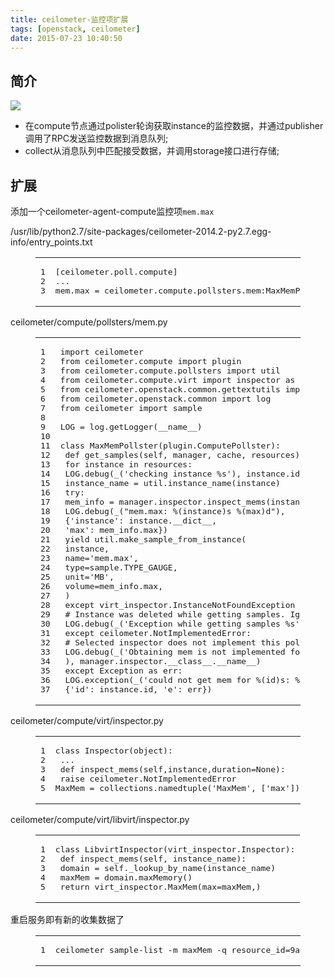 ```yaml
---
title: ceilometer-监控项扩展
tags: [openstack, ceilometer]
date: 2015-07-23 10:40:50
---
```


## [](https://ly798.github.io/2015/07/23/ceilometer-%E7%9B%91%E6%8E%A7%E9%A1%B9%E6%89%A9%E5%B1%95/#u7B80_u4ECB "简介")简介

![](ceilometer-extend.png)
 <!-- more -->
*   在compute节点通过polister轮询获取instance的监控数据，并通过publisher调用了RPC发送监控数据到消息队列;
*   collect从消息队列中匹配接受数据，并调用storage接口进行存储;

## [](https://ly798.github.io/2015/07/23/ceilometer-%E7%9B%91%E6%8E%A7%E9%A1%B9%E6%89%A9%E5%B1%95/#u6269_u5C55 "扩展")扩展

添加一个ceilometer-agent-compute监控项`mem.max`

/usr/lib/python2.7/site-packages/ceilometer-2014.2-py2.7.egg-info/entry_points.txt
<figure class="highlight stylus"><table><tr><td class="gutter"><pre><span class="line">1</span>
<span class="line">2</span>
<span class="line">3</span>
</pre></td><td class="code"><pre><span class="line">[ceilometer<span class="class">.poll</span><span class="class">.compute</span>]</span>
<span class="line">...</span>
<span class="line">mem<span class="class">.max</span> = ceilometer<span class="class">.compute</span><span class="class">.pollsters</span><span class="class">.mem</span>:MaxMemPollster</span>
</pre></td></tr></table></figure>

ceilometer/compute/pollsters/mem.py
 <figure class="highlight python"><table><tr><td class="gutter"><pre><span class="line">1</span>
<span class="line">2</span>
<span class="line">3</span>
<span class="line">4</span>
<span class="line">5</span>
<span class="line">6</span>
<span class="line">7</span>
<span class="line">8</span>
<span class="line">9</span>
<span class="line">10</span>
<span class="line">11</span>
<span class="line">12</span>
<span class="line">13</span>
<span class="line">14</span>
<span class="line">15</span>
<span class="line">16</span>
<span class="line">17</span>
<span class="line">18</span>
<span class="line">19</span>
<span class="line">20</span>
<span class="line">21</span>
<span class="line">22</span>
<span class="line">23</span>
<span class="line">24</span>
<span class="line">25</span>
<span class="line">26</span>
<span class="line">27</span>
<span class="line">28</span>
<span class="line">29</span>
<span class="line">30</span>
<span class="line">31</span>
<span class="line">32</span>
<span class="line">33</span>
<span class="line">34</span>
<span class="line">35</span>
<span class="line">36</span>
<span class="line">37</span>
</pre></td><td class="code"><pre><span class="line"><span class="keyword">import</span> ceilometer</span>
<span class="line"><span class="keyword">from</span> ceilometer.compute <span class="keyword">import</span> plugin</span>
<span class="line"><span class="keyword">from</span> ceilometer.compute.pollsters <span class="keyword">import</span> util</span>
<span class="line"><span class="keyword">from</span> ceilometer.compute.virt <span class="keyword">import</span> inspector <span class="keyword">as</span> virt_inspector</span>
<span class="line"><span class="keyword">from</span> ceilometer.openstack.common.gettextutils <span class="keyword">import</span> _</span>
<span class="line"><span class="keyword">from</span> ceilometer.openstack.common <span class="keyword">import</span> log</span>
<span class="line"><span class="keyword">from</span> ceilometer <span class="keyword">import</span> sample</span>
<span class="line"></span>
<span class="line">LOG = log.getLogger(__name__)</span>
<span class="line"></span>
<span class="line"><span class="class"><span class="keyword">class</span> <span class="title">MaxMemPollster</span><span class="params">(plugin.ComputePollster)</span>:</span></span>
<span class="line"> <span class="function"><span class="keyword">def</span> <span class="title">get_samples</span><span class="params">(self, manager, cache, resources)</span>:</span></span>
<span class="line"> <span class="keyword">for</span> instance <span class="keyword">in</span> resources:</span>
<span class="line"> LOG.debug(_(<span class="string">'checking instance %s'</span>), instance.id)</span>
<span class="line"> instance_name = util.instance_name(instance)</span>
<span class="line"> <span class="keyword">try</span>:</span>
<span class="line"> mem_info = manager.inspector.inspect_mems(instance_name)</span>
<span class="line"> LOG.debug(_(<span class="string">"mem.max: %(instance)s %(max)d"</span>),</span>
<span class="line"> &#123;<span class="string">'instance'</span>: instance.__dict__,</span>
<span class="line"> <span class="string">'max'</span>: mem_info.max&#125;)</span>
<span class="line"> <span class="keyword">yield</span> util.make_sample_from_instance(</span>
<span class="line"> instance,</span>
<span class="line"> name=<span class="string">'mem.max'</span>,</span>
<span class="line"> type=sample.TYPE_GAUGE,</span>
<span class="line"> unit=<span class="string">'MB'</span>,</span>
<span class="line"> volume=mem_info.max,</span>
<span class="line"> )</span>
<span class="line"> <span class="keyword">except</span> virt_inspector.InstanceNotFoundException <span class="keyword">as</span> err:</span>
<span class="line"> <span class="comment"># Instance was deleted while getting samples. Ignore it.</span></span>
<span class="line"> LOG.debug(_(<span class="string">'Exception while getting samples %s'</span>), err)</span>
<span class="line"> <span class="keyword">except</span> ceilometer.NotImplementedError:</span>
<span class="line"> <span class="comment"># Selected inspector does not implement this pollster.</span></span>
<span class="line"> LOG.debug(_(<span class="string">'Obtaining mem is not implemented for %s'</span></span>
<span class="line"> ), manager.inspector.__class__.__name__)</span>
<span class="line"> <span class="keyword">except</span> Exception <span class="keyword">as</span> err:</span>
<span class="line"> LOG.exception(_(<span class="string">'could not get mem for %(id)s: %(e)s'</span>),</span>
<span class="line"> &#123;<span class="string">'id'</span>: instance.id, <span class="string">'e'</span>: err&#125;)</span>
</pre></td></tr></table></figure> 

ceilometer/compute/virt/inspector.py
 <figure class="highlight python"><table><tr><td class="gutter"><pre><span class="line">1</span>
<span class="line">2</span>
<span class="line">3</span>
<span class="line">4</span>
<span class="line">5</span>
</pre></td><td class="code"><pre><span class="line"><span class="class"><span class="keyword">class</span> <span class="title">Inspector</span><span class="params">(object)</span>:</span></span>
<span class="line"> ...</span>
<span class="line"> <span class="function"><span class="keyword">def</span> <span class="title">inspect_mems</span><span class="params">(self,instance,duration=None)</span>:</span></span>
<span class="line"> <span class="keyword">raise</span> ceilometer.NotImplementedError</span>
<span class="line">MaxMem = collections.namedtuple(<span class="string">'MaxMem'</span>, [<span class="string">'max'</span>])</span>
</pre></td></tr></table></figure> 

ceilometer/compute/virt/libvirt/inspector.py
 <figure class="highlight python"><table><tr><td class="gutter"><pre><span class="line">1</span>
<span class="line">2</span>
<span class="line">3</span>
<span class="line">4</span>
<span class="line">5</span>
</pre></td><td class="code"><pre><span class="line"><span class="class"><span class="keyword">class</span> <span class="title">LibvirtInspector</span><span class="params">(virt_inspector.Inspector)</span>:</span></span>
<span class="line"> <span class="function"><span class="keyword">def</span> <span class="title">inspect_mems</span><span class="params">(self, instance_name)</span>:</span></span>
<span class="line"> domain = self._lookup_by_name(instance_name)</span>
<span class="line"> maxMem = domain.maxMemory()</span>
<span class="line"> <span class="keyword">return</span> virt_inspector.MaxMem(max=maxMem,)</span>
</pre></td></tr></table></figure> 

重启服务即有新的收集数据了
<figure class="highlight cpp"><table><tr><td class="gutter"><pre><span class="line">1</span>
</pre></td><td class="code"><pre><span class="line">ceilometer sample-<span class="built_in">list</span> -m maxMem -q resource_id=<span class="number">9</span>af11e66-<span class="number">30</span>ef-<span class="number">42</span>cf-<span class="number">8f</span>48-bc4bfb03cc03</span>
</pre></td></tr></table></figure>